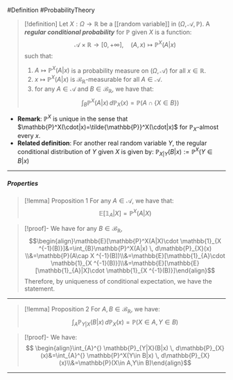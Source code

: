 #Definition #ProbabilityTheory 

> [!definition]
> Let $X:\Omega\to \mathbb{R}$ be a [[random variable]] in $(\Omega,\mathcal{A},\mathbb{P})$. A ***regular conditional probability*** for $\mathbb{P}$ given $X$ is a function: $$\mathcal{\mathcal{A}}\times \mathbb{R}\to [0,+\infty],\quad (A,x)\mapsto \mathbb{P}^X(A|x)$$such that:
> 1. $A\mapsto \mathbb{P}^X(A|x)$ is a probability measure on $(\Omega,\mathcal{A})$ for all $x\in \mathbb{R}$. 
> 2. $x\mapsto \mathbb{P}^X(A|x)$ is $\mathcal{B}_{\mathbb{R}}$-measurable for all $A\in \mathcal{A}$.
> 3. for any $A\in \mathcal{A}$ and $B\in \mathcal{B}_{\mathbb{R}}$, we have that: $$\int_B\mathbb{P}^X(A|x)  \, d\mathbb{P}_{X}(x)=\mathbb{P}(A\cap \{ X\in B \}) $$
- **Remark**: $\mathbb{P}^X$ is unique in the sense that $\mathbb{P}^X(\cdot|x)=\tilde{\mathbb{P}}^X(\cdot|x)$ for $\mathbb{P}_{X}$-almost every $x$.
- **Related definition**: For another real random variable $Y$, the regular conditional distribution of $Y$ given $X$ is given by: $\mathbb{P}_{X|Y}(B|x):=\mathbb{P}^X(Y\in B|x)$
---
##### Properties
> [!lemma] Proposition 1
> For any $A\in \mathcal{A}$, we have that: $$\mathbb{E}[\mathbb{1}_{A}|X]=\mathbb{P}^X(A|X)$$

> [!proof]-
>We have for any $B\in \mathcal{B}_{\mathbb{R}}$,  $$\begin{align}\mathbb{E}[\mathbb{P}^X(A|X)\cdot \mathbb{1}_{X ^{-1}(B)}]&=\int_{B}\mathbb{P}^X(A|x)  \, d\mathbb{P}_{X}(x) \\&=\mathbb{P}(A\cap X ^{-1}(B))\\&=\mathbb{E}[\mathbb{1}_{A}\cdot \mathbb{1}_{X ^{-1}(B)}]\\&=\mathbb{E}[\mathbb{E}[\mathbb{1}_{A}|X]\cdot \mathbb{1}_{X ^{-1}(B)}]\end{align}$$Therefore, by uniqueness of conditional expectation, we have the statement.
---
> [!lemma] Proposition 2
> For $A,B\in \mathcal{B}_{\mathbb{R}}$, we have: $$\int_{A}^{} \mathbb{P}_{Y|X}(B|x) \, d\mathbb{P}_{X}(x)=\mathbb{P}(X\in A,Y\in B) $$

> [!proof]-
> We have:
> $$ \begin{align}\int_{A}^{} \mathbb{P}_{Y|X}(B|x) \, d\mathbb{P}_{X}(x)&=\int_{A}^{} \mathbb{P}^X(Y\in B|x) \, d\mathbb{P}_{X}(x)\\&=\mathbb{P}(X\in A,Y\in B)\end{align}$$
---
